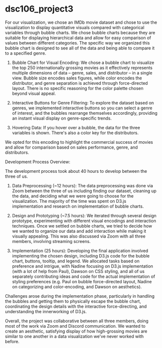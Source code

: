 # dsc106_project3

For our visualization, we chose an IMDb movie dataset and chose to use the visualization to display quantitative visuals compared with categorical variables through bubble charts. We chose bubble charts because they are suitable for displaying hierarchical data and allow for easy comparison of values between different categories. The specific way we organized this bubble chart is designed to see all of the data and being able to compare it to a specified genre.

1. Bubble Chart for Visual Encoding: We chose a bubble chart to visualize the top 250 internationally grossing movies as it effectively represents multiple dimensions of data – genre, sales, and distributor – in a single view. Bubble size encodes sales figures, while color encodes the distributor, and genre separation is achieved through force-directed layout. There is no specific reasoning for the color palette chosen beyond visual appeal.

2. Interactive Buttons for Genre Filtering: To explore the dataset based on genres, we implemented interactive buttons so you can select a genre of interest, and the bubbles rearrange themselves accordingly, providing an instant visual display on genre-specific trends.

3. Hovering Data: If you hover over a bubble, the data for the three variables is shown. There's also a color key for the distributors.

We opted for this encoding to highlight the commercial success of movies and allow for comparison based on sales performance, genre, and distributors.

Development Process Overview:

The development process took about 40 hours to develop between the three of us. 

1. Data Preprocessing (~12 hours): The data preprocessing was done via Zoom between the three of us including finding our dataset, cleaning up the data, and deciding what we were going to choose for the visualization. The majority of the time was spent on D3.js implementation and research on implementation of bubble charts.

2. Design and Prototyping (~7.5 hours): We iterated through several design prototype, experimenting with different visual encodings and interaction techniques. Once we settled on bubble charts, we tried to decide how we wanted to organize our data and add interaction while making it visually appealing. This was also discussed via Zoom with all three members, involving streaming screens. 

3. Implementation (25 hours): Developing the final application involved implementing the chosen design, including D3.js code for the bubble chart, buttons, tooltip, and legend. We allocated tasks based on preference and intrigue, with Nadine focusing on D3.js implementation (with a lot of help from Paul), Dawson on CSS styling, and all of us separately contributing ideas and code for the actual implementation of styling preferences (e.g. Paul on bubble force-directed layout, Nadine on categorizing and color-encoding, and Dawson on aesthetics).

Challenges arose during the implementation phase, particularly in handling the bubbles and getting them to physically escape the bubble chart, coordinating the design details with the interactive force-directing, and understanding the innerworking of D3.js.

Overall, the project was collaborative between all three members, doing most of the work via Zoom and Discord communication. We wanted to create an aesthetic, satisfying display of how high-grossing movies are similar to one another in a data visualization we've never worked with before.